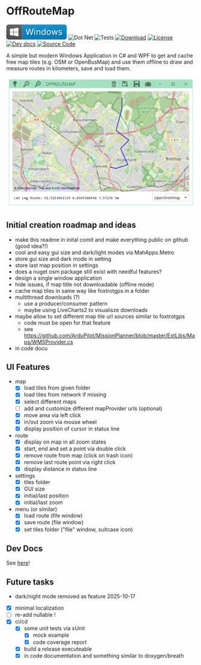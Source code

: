 # OffRouteMap

![Windows badge](docs/badge-windows.svg)
![Dot Net](https://github.com/no-go/OffRouteMap/actions/workflows/dotnet-desktop.yml/badge.svg)
![Tests](https://github.com/no-go/OffRouteMap/actions/workflows/tests.yml/badge.svg)
[![Download](https://img.shields.io/badge/Download-x64-blue)](https://github.com/no-go/OffRouteMap/releases/latest/download/OffRouteMap.exe)
[![License](https://img.shields.io/badge/license-BSD%202-yellowgreen)](https://github.com/no-go/OffRouteMap/blob/main/LICENSE.txt)
[![Dev docs](https://github.com/no-go/OffRouteMap/actions/workflows/docs.yml/badge.svg)](https://no-go.github.io/OffRouteMap/api/OffRouteMap.html)
[![Source Code](https://img.shields.io/badge/source%20code-github-orange)](https://github.com/no-go/OffRouteMap/)

A simple but modern Windows Application in C# and WPF to get and cache free
map tiles (e.g. OSM or OpenBusMap) and use them offline to draw and measure routes
in kilometers, save and load them.

![Screenshot](docs/screenshot.png)

## Initial creation roadmap and ideas 

- make this readme in inital comit and make everything public on github (good idea?!)
- cool and easy gui size and dark/light modes via MahApps.Metro
- store gui size and dark mode in setting
- store last map position in settings
- does a nuget osm package still exist with needful features?
- design a single window application
- hide issues, if map title not downloadable (offline mode)
- cache map tiles in same way like foxtrotgps in a folder
- multithread downloads (?)
  - use a producer/consumer pattern 
  - maybe using LiveCharts2 to visualisze downloads
- maybe allow to set different map tile url sources similar to foxtrotgps
  - code must be open for that feature
  - see https://github.com/ArduPilot/MissionPlanner/blob/master/ExtLibs/Maps/WMSProvider.cs
- in code docu 

## UI Features

- map
  - [x] load tiles from given folder
  - [x] load tiles from network if missing 
  - [x] select different maps
  - [ ] add and customize different mapProvider urls (optional)
  - [x] move area via left click
  - [x] in/out zoom via mouse wheel
  - [x] display position of cursor in status line
- route
  - [x] display on map in all zoom states
  - [x] start, end and set a point via double click
  - [x] remove route from map (click on trash icon)
  - [x] remove last route point via right click
  - [x] display distance in status line
- settings
  - [x] tiles folder
  - [x] GUI size
  - [x] initial/last position
  - [x] initial/last zoom
- menu (or similar)
  - [x] load route (file window)
  - [x] save route (file window)
  - [x] set tiles folder ("file" window, suitcase icon)

## Dev Docs

See [here](https://no-go.github.io/OffRouteMap/api/OffRouteMap.html)!

## Future tasks

- dark/night mode removed as feature 2025-10-17
- [x] minimal localization
- [ ] re-add nullable !
- [x] ci/cd
  - [x] some unit tests via xUnit
    - [x] mock example
    - [x] code coverage report
  - [x] build a release executeable
  - [x] in code documentation and something similar to doxygen/breath
